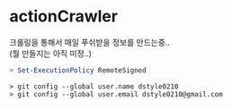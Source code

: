 # actionCrawler
크롤링을 통해서 매일 푸쉬받을 정보를 만드는중..   
(뭘 만들지는 아직 미정..)

```powershell
> Set-ExecutionPolicy RemoteSigned
```

```console
> git config --global user.name dstyle0210
> git config --global user.email dstyle0210@gmail.com
```